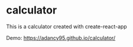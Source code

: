 # calculator
This is a calculator created with create-react-app

Demo: https://adancy95.github.io/calculator/
